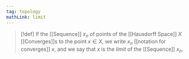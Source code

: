 ```yaml
---
tag: topology
mathLink: limit
---
```

> [!def]
> If the [[Sequence]] $x_n$ of points of the [[Hausdorff Space]] $X$ [[Converges]]s to the point $x\in X$, we write $x_n$ [[notation for converges]] $x$, and we say that $x$ is the *limit* of the [[Sequence]] $x_n$.

